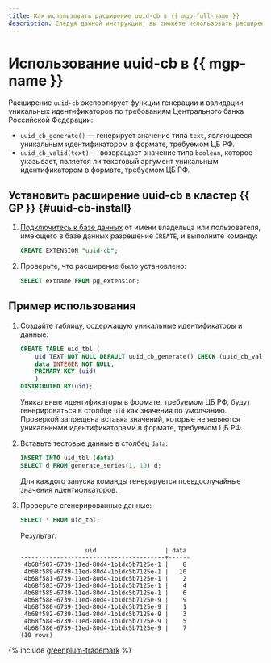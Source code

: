 ```yaml
---
title: Как использовать расширение uuid-cb в {{ mgp-full-name }}
description: Следуя данной инструкции, вы сможете использовать расширение uuid-cb в {{ mgp-name }}.
---
```


# Использование uuid-cb в {{ mgp-name }}

Расширение `uuid-cb` экспортирует функции генерации и валидации уникальных идентификаторов по требованиям Центрального банка Российской Федерации:

* `uuid_cb_generate()` — генерирует значение типа `text`, являющееся уникальным идентификатором в формате, требуемом ЦБ РФ.
* `uuid_cb_valid(text)` — возвращает значение типа `boolean`, которое указывает, является ли текстовый аргумент уникальным идентификатором в формате, требуемом ЦБ РФ.

## Установить расширение uuid-cb в кластер {{ GP }} {#uuid-cb-install}

1. [Подключитесь к базе данных](../connect.md) от имени владельца или пользователя, имеющего в базе данных разрешение `CREATE`, и выполните команду:

    ```sql
    CREATE EXTENSION "uuid-cb";
    ```

1. Проверьте, что расширение было установлено:

    ```sql
    SELECT extname FROM pg_extension;
    ```

## Пример использования

1. Создайте таблицу, содержащую уникальные идентификаторы и данные:

    ```sql
    CREATE TABLE uid_tbl (
        uid TEXT NOT NULL DEFAULT uuid_cb_generate() CHECK (uuid_cb_valid(uid) = true),
        data INTEGER NOT NULL,
        PRIMARY KEY (uid)
        )
    DISTRIBUTED BY(uid);
    ```

    Уникальные идентификаторы в формате, требуемом ЦБ РФ, будут генерироваться в столбце `uid` как значения по умолчанию. Проверкой запрещена вставка значений, которые не являются уникальными идентификаторами в формате, требуемом ЦБ РФ.

1. Вставьте тестовые данные в столбец `data`:

    ```sql
    INSERT INTO uid_tbl (data)
    SELECT d FROM generate_series(1, 10) d;
    ```

    Для каждого запуска команды генерируется псевдослучайные значения идентификаторов.

1. Проверьте сгенерированные данные:

    ```sql
    SELECT * FROM uid_tbl;
    ```

    Результат:

    ```text
                      uid                   | data 
    ----------------------------------------+------
     4b68f587-6739-11ed-80d4-1b1dc5b7125e-1 |    8
     4b68f589-6739-11ed-80d4-1b1dc5b7125e-1 |   10
     4b68f581-6739-11ed-80d4-1b1dc5b7125e-1 |    2
     4b68f583-6739-11ed-80d4-1b1dc5b7125e-1 |    4
     4b68f585-6739-11ed-80d4-1b1dc5b7125e-1 |    6
     4b68f588-6739-11ed-80d4-1b1dc5b7125e-9 |    9
     4b68f580-6739-11ed-80d4-1b1dc5b7125e-9 |    1
     4b68f582-6739-11ed-80d4-1b1dc5b7125e-9 |    3
     4b68f584-6739-11ed-80d4-1b1dc5b7125e-9 |    5
     4b68f586-6739-11ed-80d4-1b1dc5b7125e-9 |    7
    (10 rows)
    ```

{% include [greenplum-trademark](../../../_includes/mdb/mgp/trademark.md) %}
